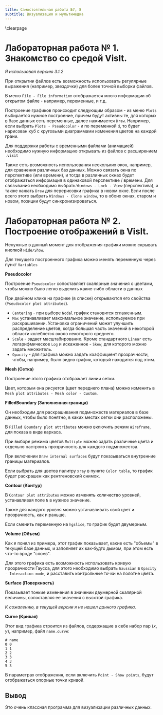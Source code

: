 ```yaml
---
title: Самостоятельная работа №7, 8
subtitle: Визуализация и мультимедиа
---
```

\clearpage

# Лабораторная работа № 1. Знакомство со средой VisIt.

*Я использовал версию 3.1.2*

При открытии файлов есть возможность использовать регулярные выражения (например, звездочки) для более точной выборки файлов.

В меню `File - File information` отображается много информации об открытом файле - например, переменные, и т.д.

Построение графиков происходит следующим образом - из меню `Plots` выбирается нужное построение, причем будут активны те, для которых в базе данных есть переменные, далее нажимается `Draw`. Например, если выбрать `Plots - Pseudocolor` - и по переменной `d`, то будет нарисован куб с круговыми диаграммами изменения цветов на каждой грани.

Для поддержки работы с временными файлами (анимацией) необходимо нужную информацию открывать из файлов с расширением `.visit`

Также есть возможность использования нескольких окон, например, для сравнения различных баз данных. Можно связать окна по перспективе (или времени), и тогда в различных окнах будет отображаться информация в одинаковой перспективе / времени. Для связывания необходимо выбрать `Windows - Lock - View` (перспектива), а также нажать `Draw` для перерисовки графика в новом окне. Если после всего этого выбрать `Windows - Clone window`, то в обоих окнах, старом и новом, позиции будут синхронизироваться.

# Лабораторная работа № 2. Построение отображений в VisIt.

Ненужные в данный момент для отображения графики можно скрывать кнопкой `Hide/Show`.

Для текущего построенного графика можно менять переменную через пункт `Variables`

**Pseudocolor**

Построение `Pseudocolor` сопоставляет скалярные значения с цветами, чтобы можно было легко выделить какие-либо области в данных

При двойном клике на графике (в списке) открываются его свойства (`Pseudocolor plot attributes`).

- `Centering` - при выборе `Nodal` график становится сглаженным.
- `Max` устанавливает максимальное значение, используемое при раскрашивании. Установка ограничений может улучшить распределение цветов, когда большая часть значений в некоторой области колеблется около некоторого среднего.
- `Scale` - задает масштабирование. Кроме стандартного `Linear` есть логарифмическое `Log` и искаженное - `Skew`, для которого можно задать множитель.
- `Opacity` - для графика можно задать коэффициент прозрачности, чтобы, например, было видно график, который находится под этим.

**Mesh (Сетка)**

Построение этого графика отображает линии сетки.

Цвет, которым она рисуется (цвет переднего плана) можно изменить в `Mesh plot attributes - Mesh color - Custom`.

**FilledBoundary (Заполненная граница)**

Он необходим для раскрашивания подмножеств материалов в базе данных, чтобы было понятно, в каких местах сетки они расположены.

В `Filled Boundary plot attributes` можно включить режим `Wireframe`, для показа в виде каркаса.

При выборе режима цветов `Multiple` можно задать различные цвета и отдельно настроить прозрачность для каждого подмножества.

При включении `Draw internal surfaces` будут показываться внутренние границы материалов.

Если выбрать для цветов палитру `xray` в пункте `Color table`, то график будет раскрашен как рентгеновский снимок.

**Contour (Контур)**

В `Contour plot attributes` можно изменять количество уровней, устанавливая поле `N` в нужное значение.

Также для каждого уровня можно устанавливать свой цвет и прозрачность, как и раньше.

Если сменить переменную на `hgslice`, то график будет двумерным.

**Volume (Объем)**

Как я понял из примера, этот график показывает, какие есть "объемы" в текущей базе данных, и заполняет их как-будто дымом, при этом есть что-то вроде "слоев".

Для этого графика есть возможность использовать кривую прозрачности Гаусса, для этого необходимо выбрать `Gaussian` в `Opacity - Interaction mode`, и расставить контрольные точки на полотне цвета.

**Surface (Поверхность)**

Показывает тонкие изменения в значении двумерной скалярной величины, сопоставляя ее значения с высотой графика.

*К сожалению, в текущей версии я не нашел данного графика.*

**Curve (Кривая)**

Этот вид графика строится из файлов, содержащие в себе набор пар $(x,y)$, например, файл `name.curve`:

```
# name
0 0
1 1
2 2
3 3
4 3
5 3
```

В параметрах отображения, если включить `Point - Show points`, будут отображаться опорные точки кривой.

## Вывод

Это очень классная программа для визуализации различных данных.
